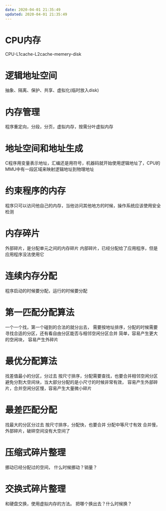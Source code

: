 ```yaml
---
date: 2020-04-01 21:35:49
updated: 2020-04-01 21:35:49
---
```



# CPU内存
 CPU-L1cache-L2cache-memery-disk
# 逻辑地址空间
 抽象、隔离、保护、共享、虚拟化(临时放入disk)
# 内存管理
 程序重定向，分段，分页，虚拟内存，按需分叶虚拟内存
# 地址空间和地址生成
 C程序用变量表示地址，汇编还是用符号，机器码就开始使用逻辑地址了，CPU的MMU中有一段区域来映射逻辑地址到物理地址
# 约束程序的内存
 程序只可以访问他自己的内存，当他访问其他地方的时候，操作系统应该使用安全检测
# 内存碎片
 外部碎片，是分配单元之间的内存碎片
 内部碎片，已经分配给了应用程序，但是应用程序没法使用它
# 连续内存分配
 程序启动的时候要分配，运行的时候要分配
<!-- more -->
# 第一匹配分配算法
 一个一个找，第一个碰到的合法的就分出去，
 需要按地址排序，分配的时候需要寻找合适的分区，还有看自由分区能否与相邻空闲分区合并
 简单，容易产生更大的空闲块，
容易产生外碎片
# 最优分配算法
 找差值最小的分区，分过去
 按尺寸排序，分配需要查找，也要合并相邻空闲分区
 避免分割大空间块，当大部分分配的是小尺寸的时候非常有效，
 容易产生外部碎片，合并空闲分区慢，容易产生大量微小碎片
# 最差匹配分配
 找最大的分区分过去
 按尺寸排序，分配快，也要合并
 分配中等尺寸有效
 合并慢，外部碎片，破碎空间没有大空间了
# 压缩式碎片整理
 挪动已经分配过的空间，
 什么时候挪动？销量？
# 交换式碎片整理
 和硬盘交换，使用虚拟内存的方法。
 把哪个换出去？什么时候换？